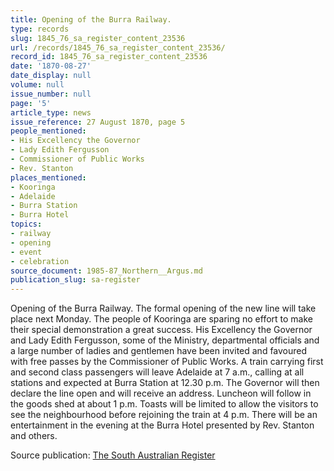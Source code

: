 ```yaml
---
title: Opening of the Burra Railway.
type: records
slug: 1845_76_sa_register_content_23536
url: /records/1845_76_sa_register_content_23536/
record_id: 1845_76_sa_register_content_23536
date: '1870-08-27'
date_display: null
volume: null
issue_number: null
page: '5'
article_type: news
issue_reference: 27 August 1870, page 5
people_mentioned:
- His Excellency the Governor
- Lady Edith Fergusson
- Commissioner of Public Works
- Rev. Stanton
places_mentioned:
- Kooringa
- Adelaide
- Burra Station
- Burra Hotel
topics:
- railway
- opening
- event
- celebration
source_document: 1985-87_Northern__Argus.md
publication_slug: sa-register
---
```


Opening of the Burra Railway.   The formal opening of the new line will take place next Monday.  The people of Kooringa are sparing no effort to make their special demonstration a great success.  His Excellency the Governor and Lady Edith Fergusson, some of the Ministry, departmental officials and a large number of ladies and gentlemen have been invited and favoured with free passes by the Commissioner of Public Works.  A train carrying first and second class passengers will leave Adelaide at 7 a.m., calling at all stations and expected at Burra Station at 12.30 p.m.  The Governor will then declare the line open and will receive an address.  Luncheon will follow in the goods shed at about 1 p.m.  Toasts will be limited to allow the visitors to see the neighbourhood before rejoining the train at 4 p.m.  There will be an entertainment in the evening at the Burra Hotel presented by Rev. Stanton and others.

Source publication: [The South Australian Register](/publications/sa-register/)
